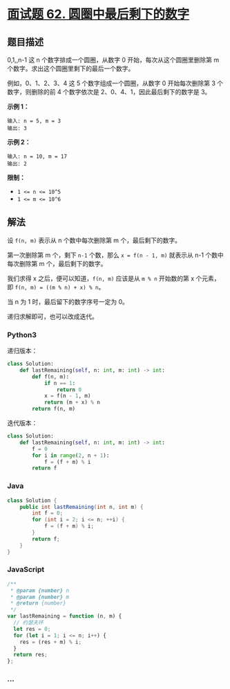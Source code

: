 # [面试题 62. 圆圈中最后剩下的数字](https://leetcode-cn.com/problems/yuan-quan-zhong-zui-hou-sheng-xia-de-shu-zi-lcof/)

## 题目描述

<!-- 这里写题目描述 -->

0,1,,n-1 这 n 个数字排成一个圆圈，从数字 0 开始，每次从这个圆圈里删除第 m 个数字。求出这个圆圈里剩下的最后一个数字。

例如，0、1、2、3、4 这 5 个数字组成一个圆圈，从数字 0 开始每次删除第 3 个数字，则删除的前 4 个数字依次是 2、0、4、1，因此最后剩下的数字是 3。

**示例 1：**

```
输入: n = 5, m = 3
输出: 3
```

**示例 2：**

```
输入: n = 10, m = 17
输出: 2
```

**限制：**

- `1 <= n <= 10^5`
- `1 <= m <= 10^6`

## 解法

<!-- 这里可写通用的实现逻辑 -->

设 `f(n, m)` 表示从 n 个数中每次删除第 m 个，最后剩下的数字。

第一次删除第 m 个，剩下 `n-1` 个数，那么 `x = f(n - 1, m)` 就表示从 n-1 个数中每次删除第 m 个，最后剩下的数字。

我们求得 x 之后，便可以知道，`f(n, m)` 应该是从 `m % n` 开始数的第 x 个元素，即 `f(n, m) = ((m % n) + x) % n`。

当 n 为 1 时，最后留下的数字序号一定为 0。

递归求解即可，也可以改成迭代。

<!-- tabs:start -->

### **Python3**

<!-- 这里可写当前语言的特殊实现逻辑 -->

递归版本：

```python
class Solution:
    def lastRemaining(self, n: int, m: int) -> int:
        def f(n, m):
            if n == 1:
                return 0
            x = f(n - 1, m)
            return (m + x) % n
        return f(n, m)
```

迭代版本：

```python
class Solution:
    def lastRemaining(self, n: int, m: int) -> int:
        f = 0
        for i in range(2, n + 1):
            f = (f + m) % i
        return f
```

### **Java**

<!-- 这里可写当前语言的特殊实现逻辑 -->

```java
class Solution {
    public int lastRemaining(int n, int m) {
        int f = 0;
        for (int i = 2; i <= n; ++i) {
            f = (f + m) % i;
        }
        return f;
    }
}
```

### **JavaScript**

```js
/**
 * @param {number} n
 * @param {number} m
 * @return {number}
 */
var lastRemaining = function (n, m) {
  // 约瑟夫环
  let res = 0;
  for (let i = 1; i <= n; i++) {
    res = (res + m) % i;
  }
  return res;
};
```

### **...**

```

```

<!-- tabs:end -->
